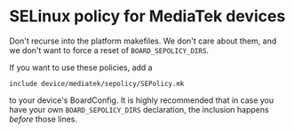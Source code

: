 # SELinux policy for MediaTek devices

Don't recurse into the platform makefiles. We don't care about them, and we
don't want to force a reset of `BOARD_SEPOLICY_DIRS`.

If you want to use these policies, add a

    include device/mediatek/sepolicy/SEPolicy.mk

to your device's BoardConfig. It is highly recommended that in case you have
your own `BOARD_SEPOLICY_DIRS` declaration, the inclusion happens _before_
those lines.
